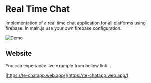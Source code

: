# Real Time Chat
Implementation of a real time chat application for all platforms using firebase.
In main.js use your own firebase configuration.

![Demo](https://github.com/gorardim/realtimechat/blob/master/screenshot.gif)

## Website
You can experiance live example from bellow link...

[https://te-chatapp.web.app/](https://te-chatapp.web.app/)
